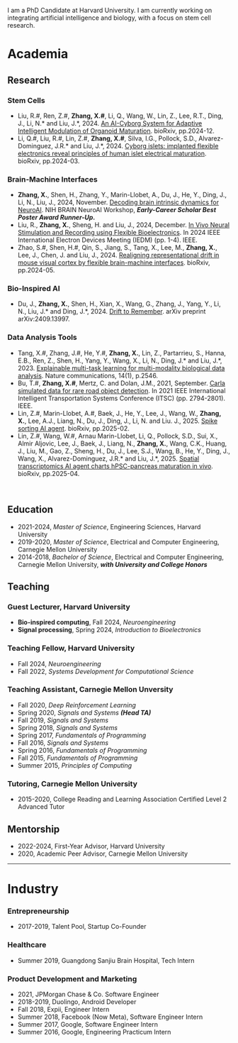 I am a PhD Candidate at Harvard University. I am currently working on integrating artificial intelligence and biology, with a focus on stem cell research. 


# Academia

## Research

### Stem Cells
- Liu, R.#, Ren, Z.#, **Zhang, X.#**, Li, Q., Wang, W., Lin, Z., Lee, R.T., Ding, J., Li, N.* and Liu, J.*, 2024. [An AI-Cyborg System for Adaptive Intelligent Modulation of Organoid Maturation](https://www.biorxiv.org/content/10.1101/2024.12.07.627355v1). bioRxiv, pp.2024-12.
- Li, Q.#, Liu, R.#, Lin, Z.#, **Zhang, X.#**, Silva, I.G., Pollock, S.D., Alvarez-Dominguez, J.R.* and Liu, J.*, 2024. [Cyborg islets: implanted flexible electronics reveal principles of human islet electrical maturation](https://www.biorxiv.org/content/10.1101/2024.03.18.585551v1). bioRxiv, pp.2024-03.

### Brain-Machine Interfaces
- **Zhang, X.**, Shen, H., Zhang, Y., Marin-Llobet, A., Du, J., He, Y., Ding, J., Li, N., Liu, J., 2024, November. [Decoding brain intrinsic dynamics for NeuroAI](https://n4solutionsllc.com/brain-program-book/). NIH BRAIN NeuroAI Workshop, ***Early-Career Scholar Best Poster Award Runner-Up.***
- Liu, R., **Zhang, X.**, Sheng, H. and Liu, J., 2024, December. [In Vivo Neural Stimulation and Recording using Flexible Bioelectronics](https://ieeexplore.ieee.org/document/10873414). In 2024 IEEE International Electron Devices Meeting (IEDM) (pp. 1-4). IEEE.
- Zhao, S.#, Shen, H.#, Qin, S., Jiang, S., Tang, X., Lee, M., **Zhang, X.**, Lee, J., Chen, J. and Liu, J., 2024. [Realigning representational drift in mouse visual cortex by flexible brain-machine interfaces](https://www.biorxiv.org/content/10.1101/2024.05.23.595627v1). bioRxiv, pp.2024-05.

### Bio-Inspired AI
- Du, J., **Zhang, X.**, Shen, H., Xian, X., Wang, G., Zhang, J., Yang, Y., Li, N., Liu, J.* and Ding, J.*, 2024. [Drift to Remember](https://arxiv.org/abs/2409.13997v1). arXiv preprint arXiv:2409.13997.

### Data Analysis Tools
- Tang, X.#, Zhang, J.#, He, Y.#, **Zhang, X.**, Lin, Z., Partarrieu, S., Hanna, E.B., Ren, Z., Shen, H., Yang, Y., Wang, X., Li, N., Ding, J.* and Liu, J.*, 2023. [Explainable multi-task learning for multi-modality biological data analysis](https://www.nature.com/articles/s41467-023-37477-x). Nature communications, 14(1), p.2546.
- Bu, T.#, **Zhang, X.#**, Mertz, C. and Dolan, J.M., 2021, September. [Carla simulated data for rare road object detection](https://ieeexplore.ieee.org/document/9564932). In 2021 IEEE International Intelligent Transportation Systems Conference (ITSC) (pp. 2794-2801). IEEE.
- Lin, Z.#, Marin-Llobet, A.#, Baek, J., He, Y., Lee, J., Wang, W., **Zhang, X.**, Lee, A.J., Liang, N., Du, J., Ding, J., Li, N. and Liu. J., 2025. [Spike sorting AI agent](https://www.biorxiv.org/content/10.1101/2025.02.11.637754v1). bioRxiv, pp.2025-02.
- Lin, Z.#, Wang, W.#, Arnau Marin-Llobet, Li, Q., Pollock, S.D., Sui, X., Almir Aljovic, Lee, J., Baek, J., Liang, N., **Zhang, X.**, Wang, C.K., Huang, J., Liu, M., Gao, Z., Sheng, H., Du, J., Lee, S.J., Wang, B., He, Y., Ding, J., Wang, X., Alvarez-Dominguez, J.R.* and Liu, J.*, 2025. [Spatial transcriptomics AI agent charts hPSC-pancreas maturation in vivo](https://www.biorxiv.org/content/10.1101/2025.04.01.646731v1). bioRxiv, pp.2025-04.

‌

## Education
- 2021-2024, *Master of Science*, Engineering Sciences, Harvard University
- 2019-2020, *Master of Science*, Electrical and Computer Engineering, Carnegie Mellon University
- 2014-2018, *Bachelor of Science*, Electrical and Computer Engineering, Carnegie Mellon University, ***with University and College Honors***

## Teaching
### Guest Lecturer, Harvard University
- **Bio-inspired computing**, Fall 2024, *Neuroengineering*
- **Signal processing**, Spring 2024, *Introduction to Bioelectronics*

### Teaching Fellow, Harvard University
- Fall 2024, *Neuroengineering*
- Fall 2022, *Systems Development for Computational Science*

### Teaching Assistant, Carnegie Mellon Unversity
- Fall 2020, *Deep Reinforcement Learning*
- Spring 2020, *Signals and Systems* ***(Head TA)***
- Fall 2019, *Signals and Systems*
- Spring 2018, *Signals and Systems*
- Spring 2017, *Fundamentals of Programming*
- Fall 2016, *Signals and Systems*
- Spring 2016, *Fundamentals of Programming*
- Fall 2015, *Fundamentals of Programming* 
- Summer 2015, *Principles of Computing*

### Tutoring,  Carnegie Mellon University
- 2015-2020, College Reading and Learning Association Certified Level 2 Advanced Tutor


## Mentorship
- 2022-2024, First-Year Advisor, Harvard University
- 2020, Academic Peer Advisor, Carnegie Mellon University

---

# Industry

### Entrepreneurship
- 2017-2019, Talent Pool, Startup Co-Founder

### Healthcare
- Summer 2019, Guangdong Sanjiu Brain Hospital, Tech Intern

### Product Development and Marketing
- 2021, JPMorgan Chase & Co. Software Engineer
- 2018-2019, Duolingo, Android Developer
- Fall 2018, Expii, Engineer Intern
- Summer 2018, Facebook (Now Meta), Software Engineer Intern
- Summer 2017, Google, Software Engineer Intern
- Summer 2016, Google, Engineering Practicum Intern